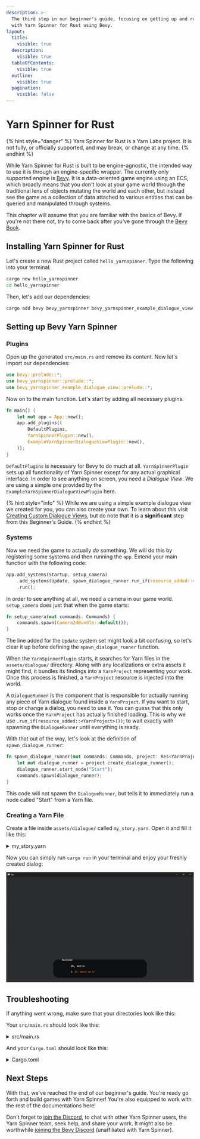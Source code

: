 ```yaml
---
description: >-
  The third step in our beginner's guide, focusing on getting up and running
  with Yarn Spinner for Rust using Bevy.
layout:
  title:
    visible: true
  description:
    visible: true
  tableOfContents:
    visible: true
  outline:
    visible: true
  pagination:
    visible: false
---
```


# Yarn Spinner for Rust

{% hint style="danger" %}
Yarn Spinner for Rust is a Yarn Labs project. It is not fully, or officially supported, and may break, or change at any time.
{% endhint %}

While Yarn Spinner for Rust is built to be engine-agnostic, the intended way to use it is through an engine-specific wrapper. The currently only supported engine is [Bevy](https://bevyengine.org/). It is a data-oriented game engine using an ECS, which broadly means that you don't look at your game world through the traditional lens of objects mutating the world and each other, but instead see the game as a collection of data attached to various entities that can be queried and manipulated through systems.

This chapter will assume that you are familiar with the basics of Bevy. If you're not there not, try to come back after you've gone through the [Bevy Book](https://bevyengine.org/learn/book/introduction/).

## Installing Yarn Spinner for Rust

Let's create a new Rust project called `hello_yarnspinner`. Type the following into your terminal:

```Bash
cargo new hello_yarnspinner
cd hello_yarnspinner
```

Then, let's add our dependencies:

```Bash
cargo add bevy bevy_yarnspinner bevy_yarnspinner_example_dialogue_view
```

## Setting up Bevy Yarn Spinner

### Plugins

Open up the generated `src/main.rs` and remove its content. Now let's import our dependencies:

```rust
use bevy::prelude::*;
use bevy_yarnspinner::prelude::*;
use bevy_yarnspinner_example_dialogue_view::prelude::*;
```

Now on to the main function. Let's start by adding all necessary plugins.

```rust
fn main() {
    let mut app = App::new();
    app.add_plugins((
        DefaultPlugins,
        YarnSpinnerPlugin::new(),
        ExampleYarnSpinnerDialogueViewPlugin::new(),
    ));
}
```

`DefaultPlugins` is necessary for Bevy to do much at all. `YarnSpinnerPlugin` sets up all functionality of Yarn Spinner except for any actual graphical interface. In order to see anything on screen, you need a _Dialogue View_. We are using a simple one provided by the `ExampleYarnSpinnerDialogueViewPlugin` here.

{% hint style="info" %}
While we are using a simple example dialogue view we created for you, you can also create your own. To learn about this visit [Creating Custom Dialogue Views](../../using-yarnspinner-with-rust/components/dialogue-view/custom-dialogue-views.md), but do note that it is a **significant** step from this Beginner's Guide.
{% endhint %}

### Systems

Now we need the game to actually _do_ something. We will do this by registering some systems and then running the `app`. Extend your main function with the following code:

```rust
app.add_systems(Startup, setup_camera)
    .add_systems(Update, spawn_dialogue_runner.run_if(resource_added::<YarnProject>()))
    .run();
```

In order to see anything at all, we need a camera in our game world. `setup_camera` does just that when the game starts:

```rust
fn setup_camera(mut commands: Commands) {
    commands.spawn(Camera2dBundle::default());
}
```

The line added for the `Update` system set might look a bit confusing, so let's clear it up before defining the `spawn_dialogue_runner` function.

When the `YarnSpinnerPlugin` starts, it searches for Yarn files in the `assets/dialogue/` directory. Along with any localizations or extra assets it might find, it bundles its findings into a `YarnProject` representing your work. Once this process is finished, a `YarnProject` resource is injected into the world.

A `DialogueRunner` is the component that is responsible for actually running any piece of Yarn dialogue found inside a `YarnProject`. If you want to start, stop or change a dialog, you need to use it. You can guess that this only works once the `YarnProject` has actually finished loading. This is why we use `.run_if(resource_added::<YarnProject>())`; to wait exactly with spawning the `DialogueRunner` until everything is ready.

With that out of the way, let's look at the definition of `spawn_dialogue_runner`:

```rust
fn spawn_dialogue_runner(mut commands: Commands, project: Res<YarnProject>) {
    let mut dialogue_runner = project.create_dialogue_runner();
    dialogue_runner.start_node("Start");
    commands.spawn(dialogue_runner);
}
```

This code will not spawn the `DialogueRunner`, but tells it to immediately run a node called "Start" from a Yarn file.

### Creating a Yarn File

Create a file inside `assets/dialogue/` called `my_story.yarn`. Open it and fill it like this:

<details>

<summary>my_story.yarn</summary>

```yaml
title: Start
tags:
---
Narrator: Oh, hello!
    -> Hi, where am I?
        Narrator: You're in Bevy!
            -> Oh.
            <<jump Oh>>
            -> How did I get here?
            <<jump Rust>>
===

title: Oh
---
Narrator: Yeah, fun, right?
===

title: Rust
---
Narrator: Someone read the Beginner's Guide!
===
```

</details>

Now you can simply run `cargo run` in your terminal and enjoy your freshly created dialog:

![Your example game running Yarn Spinner for Rust.](../../.gitbook/assets/hello-yarn-rust.png)

## Troubleshooting

If anything went wrong, make sure that your directories look like this:

Your `src/main.rs` should look like this:

<details>

<summary>src/main.rs</summary>

```toml
use bevy::prelude::*;
use bevy_yarnspinner::prelude::*;
use bevy_yarnspinner_example_dialogue_view::prelude::*;

fn main() {
    let mut app = App::new();
    app.add_plugins((
        DefaultPlugins,
        YarnSpinnerPlugin::new(),
        ExampleYarnSpinnerDialogueViewPlugin::new(),
    ));
    app.add_systems(Startup, setup_camera)
    .add_systems(Update, spawn_dialogue_runner.run_if(resource_added::<YarnProject>()))
    .run();
}

fn setup_camera(mut commands: Commands) {
    commands.spawn(Camera2dBundle::default());
}

fn spawn_dialogue_runner(mut commands: Commands, project: Res<YarnProject>) {
    let mut dialogue_runner = project.create_dialogue_runner();
    dialogue_runner.start_node("Start");
    commands.spawn(dialogue_runner);
}
```

</details>

And your `Cargo.toml` should look like this:

<details>

<summary>Cargo.toml</summary>

```toml
[package]
name = "hello_yarnspinner"
version = "0.1.0"
edition = "2021"

# See more keys and their definitions at https://doc.rust-lang.org/cargo/reference/manifest.html

[dependencies]
bevy = "0.12.1"
bevy_yarnspinner = "0.1.0"
bevy_yarnspinner_example_dialogue_view = "0.1.0"
```

</details>

## Next Steps

With that, we've reached the end of our beginner's guide. You're ready go forth and build games with Yarn Spinner! You're also equipped to work with the rest of the documentations here!&#x20;

Don't forget to [join the Discord](https://discord.com/invite/yarnspinner), to chat with other Yarn Spinner users, the Yarn Spinner team, seek help, and share your work. It might also be worthwhile [joining the Bevy Discord](https://discord.com/invite/bevy) (unaffiliated with Yarn Spinner).

